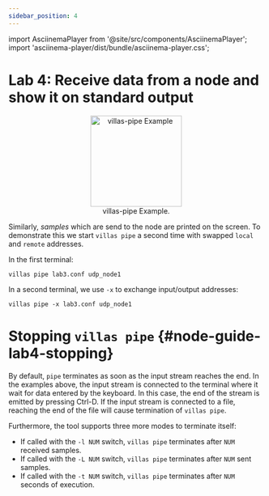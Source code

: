 ```yaml
---
sidebar_position: 4
---
```


import AsciinemaPlayer from '@site/src/components/AsciinemaPlayer';
import 'asciinema-player/dist/bundle/asciinema-player.css';

# Lab 4: Receive data from a node and show it on standard output

<figure align="center">
    <img alt="villas-pipe Example" src="/img/drawio/villas_pipe2.svg" height="180px" />
    <figcaption>villas-pipe Example.</figcaption>
</figure>

Similarly, _samples_ which are send to the node are printed on the screen.
To demonstrate this we start `villas pipe` a second time with swapped `local` and `remote` addresses.

In the first terminal:
```shell
villas pipe lab3.conf udp_node1
```

<AsciinemaPlayer src="/recordings/terminal/lab4_t1.json" rows={25} cols={120} idleTimeLimit={3} preload={true} />

In a second terminal, we use `-x` to exchange input/output addresses:
```shell
villas pipe -x lab3.conf udp_node1
```

<AsciinemaPlayer src="/recordings/terminal/lab4_t2.json" rows={25} cols={120} idleTimeLimit={3} preload={true} />

# Stopping `villas pipe` {#node-guide-lab4-stopping}

By default, `pipe` terminates as soon as the input stream reaches the end.
In the examples above, the input stream is connected to the terminal where it wait for data entered by the keyboard.
In this case, the end of the stream is emitted by pressing Ctrl-D.
If the input stream is connected to a file, reaching the end of the file will cause termination of `villas pipe`.

Furthermore, the tool supports three more modes to terminate itself:

 - If called with the `-l NUM` switch, `villas pipe` terminates after `NUM` received samples.
 - If called with the `-L NUM` switch, `villas pipe` terminates after `NUM` sent samples.
 - If called with the `-t NUM` switch, `villas pipe` terminates after `NUM` seconds of execution.
